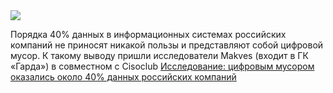 <!--2025-03-09 07:49:35-->
<div class="yb">
  <div class="rss smaller1 habr"><img src="https://habrastorage.org/webt/ei/km/9q/eikm9qk3cclfbqobgmfx1wne7ss.jpeg" /><p>Порядка 40% данных в информационных системах российских компаний не приносят никакой пользы и представляют собой цифровой мусор. К такому выводу пришли исследователи Makves (входит в ГК «Гарда») в совместном с Cisoclub <a href="https://makves.ru/news/makves-otchet-2024/" rel="noopener... <br><a class="light" href="https://habr.com/ru/news/889250/?utm_source=habrahabr&utm_medium=rss&utm_campaign=889250">Исследование: цифровым мусором оказались около 40% данных российских компаний</a></div>
</div>
